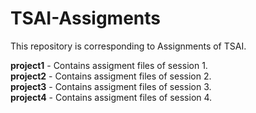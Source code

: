 # TSAI-Assigments
This repository is corresponding to Assignments of TSAI.

**project1** - Contains assigment files of session 1.\
**project2** - Contains assigment files of session 2.\
**project3** - Contains assigment files of session 3.\
**project4** - Contains assigment files of session 4.
